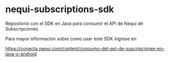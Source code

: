# nequi-subscriptions-sdk
Repositorio con el SDK en Java para consumir el API de Nequi de Subscripciones

Para mayor información sobre como usar este SDK ingrese en 

https://conecta.nequi.com/content/consumo-del-api-de-suscripciones-en-java-o-android
